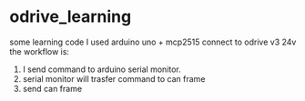 # odrive_learning
some learning code 
I used arduino uno + mcp2515 connect to odrive v3 24v
the workflow is:
1. I send command to arduino serial monitor.
2. serial monitor will trasfer command to can frame
3. send can frame
